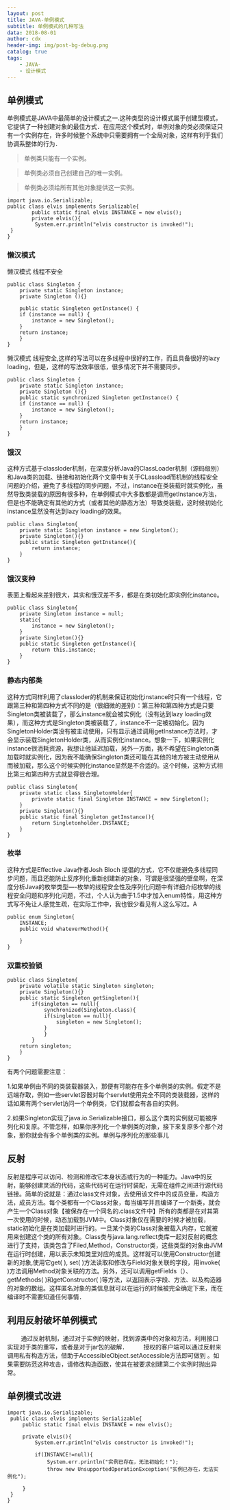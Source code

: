 ```yaml
---
layout: post
title: JAVA-单例模式
subtitle: 单例模式的几种写法
data: 2018-08-01
author: cdx
header-img: img/post-bg-debug.png
catalog: true
tags:
    - JAVA-
    - 设计模式
---
```


## 单例模式

单例模式是JAVA中最简单的设计模式之一.这种类型的设计模式属于创建型模式，它提供了一种创建对象的最佳方式．在应用这个模式时，单例对象的类必须保证只有一个实例存在，许多时候整个系统中只需要拥有一个全局对象，这样有利于我们协调系整体的行为．

> 单例类只能有一个实例。

> 单例类必须自己创建自己的唯一实例。

> 单例类必须给所有其他对象提供这一实例。

```
import java.io.Serializable;
public class elvis implements Serializable{
        public static final elvis INSTANCE = new elvis();
        private elvis(){
         System.err.println("elvis constructor is invoked!");     
 }
}

```

### 懒汉模式
  
懒汉模式  线程不安全
```
public class Singleton {  
    private static Singleton instance;  
    private Singleton (){}  

    public static Singleton getInstance() {  
    if (instance == null) {  
        instance = new Singleton();  
    }  
    return instance;  
    }  
}  
```
  
懒汉模式 线程安全,这样的写法可以在多线程中很好的工作，而且具备很好的lazy loading，但是，这样的写法效率很低，很多情况下并不需要同步。
  
```
public class Singleton {  
    private static Singleton instance;  
    private Singleton (){}  
    public static synchronized Singleton getInstance() {  
    if (instance == null) {  
        instance = new Singleton();  
    }  
    return instance;  
    }  
}  
```

### 饿汉
  
这种方式基于classloder机制，在深度分析Java的ClassLoader机制（源码级别）和Java类的加载、链接和初始化两个文章中有关于CLassload而机制的线程安全问题的介绍，避免了多线程的同步问题，不过，instance在类装载时就实例化，虽然导致类装载的原因有很多种，在单例模式中大多数都是调用getInstance方法， 但是也不能确定有其他的方式（或者其他的静态方法）导致类装载，这时候初始化instance显然没有达到lazy loading的效果。
  
```
public class Singleton{
    private static Singleton instance = new Singleton();
    private Singleton(){}
    public static Singleton getInstance(){
        return instance;
    }
}
```
  
### 饿汉变种
  
表面上看起来差别很大，其实和饿汉差不多，都是在类初始化即实例化instance。

```
public class Singleton{
    private Singleton instance = null;
    static{
        instance = new Singleton();
    }
    private Singleton(){}
    public static Singleton getInstance(){
        return this.instance;
    }
} 
```

### 静态内部类
  
这种方式同样利用了classloder的机制来保证初始化instance时只有一个线程，它跟第三种和第四种方式不同的是（很细微的差别）：第三种和第四种方式是只要Singleton类被装载了，那么instance就会被实例化（没有达到lazy loading效果），而这种方式是Singleton类被装载了，instance不一定被初始化。因为SingletonHolder类没有被主动使用，只有显示通过调用getInstance方法时，才会显示装载SingletonHolder类，从而实例化instance。想象一下，如果实例化instance很消耗资源，我想让他延迟加载，另外一方面，我不希望在Singleton类加载时就实例化，因为我不能确保Singleton类还可能在其他的地方被主动使用从而被加载，那么这个时候实例化instance显然是不合适的。这个时候，这种方式相比第三和第四种方式就显得很合理。  
  
```
public class Singleton{
    private static class SingletonHolder{
        private static final Singleton INSTANCE = new Singleton();
    }
    private Singleton(){}
    public static final Singleton getInstance(){
        return Singletonholder.INSTANCE;
    }
}
```

### 枚举
  
这种方式是Effective Java作者Josh Bloch 提倡的方式，它不仅能避免多线程同步问题，而且还能防止反序列化重新创建新的对象，可谓是很坚强的壁垒啊，在深度分析Java的枚举类型—-枚举的线程安全性及序列化问题中有详细介绍枚举的线程安全问题和序列化问题，不过，个人认为由于1.5中才加入enum特性，用这种方式写不免让人感觉生疏，在实际工作中，我也很少看见有人这么写过。A
  
```
public enum Singleton{
    INSTANCE;
    public void whateverMethod(){

    }
}
```  

### 双重校验锁
    
```
public class Singleton{
    private volatile static Singleton singleton;
    private Singleton(){}
    public static Singleton getSingleton(){
        if(singleton == null){
            synchronized(Singleton.class){
            if(singleton == null){
                singleton = new Singleton();
            }
            }
        }
    return singleton;
    }
}  
```
  
有两个问题需要注意：

1.如果单例由不同的类装载器装入，那便有可能存在多个单例类的实例。假定不是远端存取，例如一些servlet容器对每个servlet使用完全不同的类装载器，这样的话如果有两个servlet访问一个单例类，它们就都会有各自的实例。

2.如果Singleton实现了java.io.Serializable接口，那么这个类的实例就可能被序列化和复原。不管怎样，如果你序列化一个单例类的对象，接下来复原多个那个对象，那你就会有多个单例类的实例。单例与序列化的那些事儿

## 反射　　

反射是程序可以访问、检测和修改它本身状态或行为的一种能力。Java中的反射，能够创建灵活的代码，这些代码可在运行时装配，无需在组件之间进行源代码链接。简单的说就是：通过class文件对象，去使用该文件中的成员变量，构造方法，成员方法。每个类都有一个Class对象，每当编写并且编译了一个新类，就会产生一个Class对象【被保存在一个同名的.class文件中】所有的类都是在对其第一次使用的时候，动态加载到JVM中。Class对象仅在需要的时候才被加载，static初始化是在类加载时进行的。一旦某个类的Class对象被载入内存，它就被用来创建这个类的所有对象。Class类与java.lang.reflect类库一起对反射的概念进行了支持，该类包含了Filed,Method，Constructor类，这些类型的对象由JVM在运行时创建，用以表示未知类里对应的成员。这样就可以使用Constructor创建新的对象,使用它get( ), set( )方法读取和修改与Field对象关联的字段，用invoke( )方法调用Method对象关联的方法。另外，还可以调用getFields（）、getMethods( )和getConstructor( )等方法，以返回表示字段、方法、以及构造器的对象的数组。这样匿名对象的类信息就可以在运行的时候被完全确定下来，而在编译时不需要知道任何事情．

## 利用反射破坏单例模式
　　
通过反射机制，通过对于实例的映射，找到源类中的对象和方法，利用接口实现对于类的重写，或者是对于jar包的破解．
　　
授权的客户端可以通过反射来调用私有构造方法，借助于AccessibleObject.setAccessible方法即可做到 。如果需要防范这种攻击，请修改构造函数，使其在被要求创建第二个实例时抛出异常。
  

## 单例模式改进
```
import java.io.Serializable;
 public class elvis implements Serializable{     
     public static final elvis INSTANCE = new elvis();
 
     private elvis(){
         System.err.println("elvis constructor is invoked!");
     
         if(INSTANCE!=null){
             System.err.println("实例已存在，无法初始化！");
             throw new UnsupportedOperationException("实例已存在，无法实例化");       
  
     }
 }
}
```
